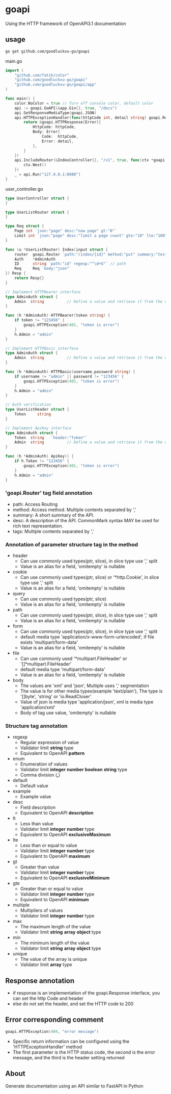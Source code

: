 # goapi
Using the HTTP framework of OpenAPI3.1 documentation

## usage
~~~bash
go get github.com/goodluckxu-go/goapi
~~~
main.go
~~~go
import (
	"github.com/fatih/color"
	"github.com/goodluckxu-go/goapi"
	"github.com/goodluckxu-go/goapi/app"
)

func main() {
	color.NoColor = true // Turn off console color, default color
	api := goapi.GoAPI(&app.Gin{}, true, "/docs")
	api.SetResponseMediaType(goapi.JSON)
	api.HTTPExceptionHandler(func(httpCode int, detail string) goapi.Response {
		return &goapi.HTTPResponse[Error]{
			HttpCode: httpCode, 
			Body: Error{
				Code:  httpCode, 
				Error: detail,
			},
		}
	})
	api.IncludeRouter(&IndexController{}, "/v1", true, func(ctx *goapi.Context) {
		ctx.Next()
	})
	_ = api.Run("127.0.0.1:8080")
}
~~~
user_controller.go
~~~go
type UserController struct {
}

type UserListRouter struct {
}

type Req struct {
	Page int `json:"page" desc:"now page" gt:"0"`
	Limit int `json:"page" desc:"limit a page count" gte:"10" lte:"100"`
}

func (u *UserListRouter) Index(input struct {
	router  goapi.Router `path:"/index/{id}" method:"put" summary:"test api" desc:"test api" tags:"admin"`
	Auth    *AdminAuth
	ID      string `path:"id" regexp:"^\d+$"` // path 
	Req     Req `body:"json"`
}) Resp {
	return Resp{}
}

// Implement HTTPBearer interface
type AdminAuth struct {
	Admin  string          // Define a value and retrieve it from the controller
}

func (h *AdminAuth) HTTPBearer(token string) {
	if token != "123456" {
		goapi.HTTPException(401, "token is error")   
	}
	h.Admin = "admin"
}

// Implement HTTPBasic interface
type AdminAuth struct {
	Admin  string          // Define a value and retrieve it from the controller
}

func (h *AdminAuth) HTTPBasic(username,password string) {
	if username != "admin" || password != "123456" {
		goapi.HTTPException(401, "token is error")
	} 
	h.Admin = "admin"
}

// Auth verification
type UserListHeader struct { 
	Token     string
}

// Implement ApiKey interface
type AdminAuth struct {
	Token  string   `header:"Token"`
	Admin  string          // Define a value and retrieve it from the controller
}

func (h *AdminAuth) ApiKey() {
	if h.Token != "123456" {
		goapi.HTTPException(401, "token is error")
	}
	h.Admin = "admin"
}
~~~
### 'goapi.Router' tag field annotation
- path: Access Routing
- method: Access method. Multiple contents separated by ','
- summary: A short summary of the API.
- desc: A description of the API. CommonMark syntax MAY be used for rich text representation.
- tags: Multiple contents separated by ','
### Annotation of parameter structure tag in the method
- header
  - Can use commonly used types(ptr, slice), in slice type use ',' split
  - Value is an alias for a field, 'omitempty' is nullable
- cookie
  - Can use commonly used types(ptr, slice) or '*http.Cookie', in slice type use ',' split
  - Value is an alias for a field, 'omitempty' is nullable
- query
  - Can use commonly used types(ptr, slice)
  - Value is an alias for a field, 'omitempty' is nullable
- path
  - Can use commonly used types(ptr, slice), in slice type use ',' split
  - Value is an alias for a field, 'omitempty' is nullable
- form
  - Can use commonly used types(ptr, slice), in slice type use ',' split
  - default media type 'application/x-www-form-urlencoded', if file exists 'multipart/form-data'
  - Value is an alias for a field, 'omitempty' is nullable
- file
  - Can use commonly used '*multipart.FileHeader' or '[]*multipart.FileHeader'
  - default media type 'multipart/form-data'
  - Value is an alias for a field, 'omitempty' is nullable
- body
  - The values are 'xml' and 'json', Multiple uses ',' segmentation
  - The value is for other media types(example 'text/plain'), The type is '[]byte', 'string' or 'io.ReadCloser'
  - Value of json is media type 'application/json', xml is media type 'application/xml'
  - Body of tag use value, 'omitempty' is nullable
### Structure tag annotation
- regexp
    - Regular expression of value
    - Validator limit **string** type
    - Equivalent to OpenAPI **pattern**
- enum
    - Enumeration of values
    - Validator limit **integer** **number** **boolean** **string** type
    - Comma division (**,**)
- default
    - Default value
- example
    - Example value
- desc
    - Field description
    - Equivalent to OpenAPI **description**
- lt
    - Less than value
    - Validator limit **integer** **number** type
    - Equivalent to OpenAPI **exclusiveMaximum**
- lte
    - Less than or equal to value
    - Validator limit **integer** **number** type
    - Equivalent to OpenAPI **maximum**
- gt
    - Greater than value
    - Validator limit **integer** **number** type
    - Equivalent to OpenAPI **exclusiveMinimum**
- gte
    - Greater than or equal to value
    - Validator limit **integer** **number** type
    - Equivalent to OpenAPI **minimum**
- multiple
    - Multipliers of values
    - Validator limit **integer** **number** type
- max
    - The maximum length of the value
    - Validator limit **string** **array** **object** type
- min
    - The minimum length of the value
    - Validator limit **string** **array** **object** type
- unique
    - The value of the array is unique
    - Validator limit **array** type
## Response annotation
- if response is an implementation of the goapi.Response interface, you can set the http Code and header
- else do not set the header, and set the HTTP code to 200
## Error corresponding comment
~~~go
goapi.HTTPException(404, "error message")
~~~
- Specific return information can be configured using the 'HTTPExceptionHandler' method
- The first parameter is the HTTP status code, the second is the error message, and the third is the header setting returned
## About
Generate documentation using an API similar to FastAPI in Python